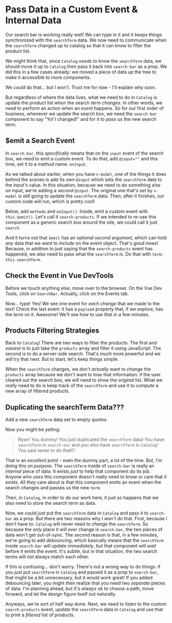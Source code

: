 # Pass Data in a Custom Event & Internal Data

Our search bar is working really well! We can type in it and it keeps things
synchronized with the `searchTerm` data. We now need to
communicate when the `searchTerm` changed *up* to catalog so that it can
know to filter the product list.

We might think that, since `Catalog` *needs* to know the `searchTerm` data, we
should move it up to `Catalog` then pass it back into `search-bar` as
a prop. We did this in a few cases already: we moved a piece of data
*up* the tree to make it accessible to more components.

We *could* do that... but I won't. Trust me for now - I'll explain why soon.

But regardless of where the data lives, what we need to do in `Catalog` is update
the product list *when* the search term *changes*. In other words, we need to
perform an action when an *event* happens. So for our first order of business,
whenever we update the search box, we need the `search-bar` component to say
"Yo! I changed!" and for it to *pass* us the new search term.

## $emit a Search Event

In `search-bar`, this *specifically* means that on the `input` event of the
search box, we need to emit a custom event. To do that, add `@input=""` and this time,
set it to a method name: `onInput`.

As we talked about earlier, when you have `v-model`, one of the things it does
behind the scenes is add its *own* `@input` which sets the `searchTerm` data
to the input's value. In this situation, because we need to do something *else*
on input, we're adding a *second* `@input`. The original one that's set by
`v-model` is *still* going to update the `searchTerm` data. Then, after it
finishes, our custom code will run, which is pretty cool!

Below, add `methods` and `onInput()`. Inside, emit a custom event with
`this.$emit()`. Let's call it `search-products`. If we intended to re-use this
component as a generic search box around the site, we could call it just `search`.

And it turns out that `$emit` has an optional *second* argument, which can hold
*any* data that we want to *include* on the event object. That's good news! Because,
in addition to just saying that the `search-products` event has
happened, we *also* need to pass what the `searchTerm` *is*. Do that with
`term: this.searchTerm`.

## Check the Event in Vue DevTools

Before we touch anything else, move over to the browser. On the Vue
Dev Tools, click on `SearchBar`. Actually, click on the Events tab.

Now... type! Yes! We see one event for *each change* that we made to the text!
Check the last event: it has a `payload` property that, if we explore, has
the *term* on it. Awesome! We'll see how to use that in a few minutes.

## Products Filtering Strategies

Back to `Catalog`! There are two ways to filter the products. The first and
*easiest* is to just take the `products` array and filter it using JavaScript.
The second is to do a server-side search. That's *much* more powerful and we *will*
try that next. But to start, let's keep things simple.

When the `searchTerm` changes, we don't *actually* want to *change* the `products`
array because we don't want to lose that information: if the user cleared out
the search box, we will need to show the *original* list. What we *really* need to
do is keep track of the `searchTerm` and use it to *compute* a new array of
filtered products.

## Duplicating the searchTerm Data???

Add a new `searchTerm` data set to empty quotes.

Now you might be yelling:

> Ryan! You dummy! You just duplicated the `searchTerm` data! You have
> `searchTerm` in `search-bar` and you *also* have `searchTerm` in `Catalog`!
> You said never to do that!!!

That is an *excellent* point - even the dummy part, a lot of the time. But, I'm
doing this on *purpose*. The `searchTerm` inside of
`search-bar` is really an *internal* piece of data. It exists *just* to help that
component do its job. Anyone who *uses* this component doesn't really need to
know or care that it exists. All *they* care about is that this component
emits an event when the search changes and passes us the new `term`.

Then, in `Catalog`, in order to do our work here, it just so happens that we
*also* need to store the search term as data.

Now, we *could* *just* put the `searchTerm` data in `Catalog` and pass it to
`search-bar` as a prop. But there are two reasons why I *won't* do that. First,
because I don't have to: `Catalog` will never need to *change* the `searchTerm`.
So because the *only* place it will *ever* change is `search-bar`, the two pieces
of data won't get out-of-sync. The *second* reason is that,
in a few minutes, we're going to add *debouncing*, which basically means that
the `searchTerm` inside `search-bar` will update *immediately*, but that component
will *wait* before it emits the event. It's subtle, but in that situation, the
two search terms will *not* always match each other.

If this is confusing... don't worry. There's not a wrong way to do things:
if you *just* put `searchTerm` in `Catalog` and passed it as a prop to
`search-bar`, that might be a bit unnecessary, but it would work great! If you
added debouncing later, you might *then* realize that you need two *separate*
pieces of data. I'm planning ahead, but it's *always* ok to choose a path, move
forward, and let the design figure itself out naturally.

Anyways, we're sort of half way done. Next, we need to *listen* to the
custom `search-products` event, *update* the `searchTerm` data in `Catalog` and
use that to print a *filtered* list of products.
